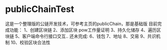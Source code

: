 # publicChainTest
这是一个整理版的公链开发技术，可参考主页的publicChain，那是基础版
目前完成功能：
    1、创建区块链
    2、添加区块 pow工作量证明
    3、持久化储存
    4、遍历区块链
    5、客户端命令行接口交互..
还未完成:
    6、钱包
    7、地址
    8、交易
    9、共识机制
    10、校验区块合法性
    
